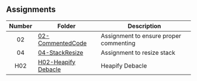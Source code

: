 ## Assignments

| Number | Folder | Description |
| :----: | ------ | ----------- |
|02|<a href="https://github.com/Kyrie-Ma/3013-ALG-Ma/blob/master/Assignments/02-CommentedCode/main.cpp/" >02-CommentedCode| Assignment to ensure proper commenting|
|04|<a href="https://github.com/Kyrie-Ma/3013-ALG-Ma/tree/master/Assignments/04-StackResize/" >04-StackResize|Assignment to resize stack|
|H02|<a href="https://github.com/Kyrie-Ma/3013-ALG-Ma/tree/master/Assignments/H02" >H02-Heapify Debacle|Heapify Debacle|
